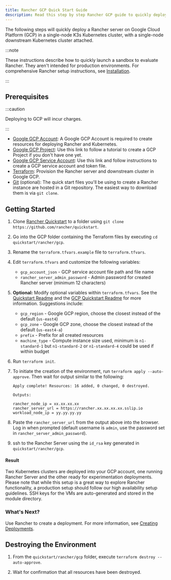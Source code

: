```yaml
---
title: Rancher GCP Quick Start Guide
description: Read this step by step Rancher GCP guide to quickly deploy a Rancher server with a single-node downstream Kubernetes cluster attached.
---
```


<head>
  <link rel="canonical" href="https://ranchermanager.docs.rancher.com/getting-started/quick-start-guides/deploy-rancher-manager/gcp"/>
</head>

The following steps will quickly deploy a Rancher server on Google Cloud Platform (GCP) in a single-node K3s Kubernetes cluster, with a single-node downstream Kubernetes cluster attached.

:::note

These instructions describe how to quickly launch a sandbox to evaluate Rancher. They aren't intended for production environments. For comprehensive Rancher setup instructions, see [Installation](../../../pages-for-subheaders/installation-and-upgrade.md).

:::

## Prerequisites

:::caution

Deploying to GCP will incur charges.

:::

- [Google GCP Account](https://console.cloud.google.com/): A Google GCP Account is required to create resources for deploying Rancher and Kubernetes.
- [Google GCP Project](https://cloud.google.com/appengine/docs/standard/nodejs/building-app/creating-project): Use this link to follow a tutorial to create a GCP Project if you don't have one yet.
- [Google GCP Service Account](https://cloud.google.com/iam/docs/creating-managing-service-account-keys): Use this link and follow instructions to create a GCP service account and token file.
- [Terraform](https://www.terraform.io/downloads.html): Provision the Rancher server and downstream cluster in Google GCP.
- [Git](https://git-scm.com/) (optional): The quick start files you'll be using to create a Rancher instance are hosted in a Git repository. The easiest way to download them is via `git clone`.

## Getting Started

1. Clone [Rancher Quickstart](https://github.com/rancher/quickstart) to a folder using `git clone https://github.com/rancher/quickstart`.

2. Go into the GCP folder containing the Terraform files by executing `cd quickstart/rancher/gcp`.

3. Rename the `terraform.tfvars.example` file to `terraform.tfvars`.

4. Edit `terraform.tfvars` and customize the following variables:
    - `gcp_account_json` - GCP service account file path and file name
    - `rancher_server_admin_password` - Admin password for created Rancher server (minimum 12 characters)

5. **Optional:** Modify optional variables within `terraform.tfvars`.
See the [Quickstart Readme](https://github.com/rancher/quickstart) and the [GCP Quickstart Readme](https://github.com/rancher/quickstart/tree/master/rancher/gcp) for more information.
Suggestions include:
   - `gcp_region` - Google GCP region, choose the closest instead of the default (`us-east4`)
   - `gcp_zone` - Google GCP zone, choose the closest instead of the default (`us-east4-a`)
   - `prefix` - Prefix for all created resources
   - `machine_type` - Compute instance size used, minimum is `n1-standard-1` but `n1-standard-2` or `n1-standard-4` could be used if within budget

6. Run `terraform init`.

7. To initiate the creation of the environment, run `terraform apply --auto-approve`. Then wait for output similar to the following:

    ```
    Apply complete! Resources: 16 added, 0 changed, 0 destroyed.

    Outputs:

    rancher_node_ip = xx.xx.xx.xx
    rancher_server_url = https://rancher.xx.xx.xx.xx.sslip.io
    workload_node_ip = yy.yy.yy.yy
    ```

8. Paste the `rancher_server_url` from the output above into the browser. Log in when prompted (default username is `admin`, use the password set in `rancher_server_admin_password`).
9. ssh to the Rancher Server using the `id_rsa` key generated in `quickstart/rancher/gcp`.

#### Result

Two Kubernetes clusters are deployed into your GCP account, one running Rancher Server and the other ready for experimentation deployments. Please note that while this setup is a great way to explore Rancher functionality, a production setup should follow our high availability setup guidelines. SSH keys for the VMs are auto-generated and stored in the module directory.

### What's Next?

Use Rancher to create a deployment. For more information, see [Creating Deployments](../../../pages-for-subheaders/deploy-rancher-workloads.md).

## Destroying the Environment

1. From the `quickstart/rancher/gcp` folder, execute `terraform destroy --auto-approve`.

2. Wait for confirmation that all resources have been destroyed.

